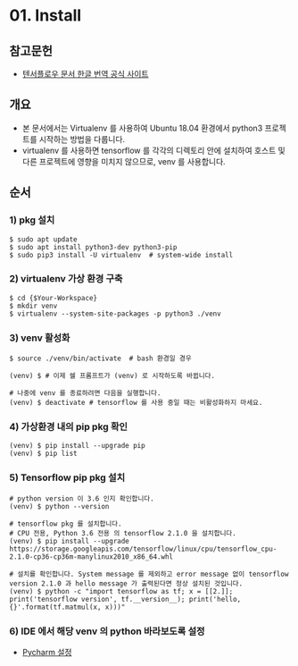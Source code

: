 # 01. Install

## 참고문헌
- [텐서플로우 문서 한글 번역 공식 사이트](https://www.tensorflow.org/install/pip?hl=ko)

## 개요
- 본 문서에서는 Virtualenv 를 사용하여 Ubuntu 18.04 환경에서 python3 프로젝트를 시작하는 방법을 다룹니다.
- virtualenv 를 사용하면 tensorflow 를 각각의 디렉토리 안에 설치하여 호스트 및 다른 프로젝트에 영향을 미치지 않으므로, venv 를 사용합니다. 

## 순서
### 1) pkg 설치
```
$ sudo apt update
$ sudo apt install python3-dev python3-pip
$ sudo pip3 install -U virtualenv  # system-wide install
```

### 2) virtualenv 가상 환경 구축
```
$ cd {$Your-Workspace}
$ mkdir venv
$ virtualenv --system-site-packages -p python3 ./venv
```

### 3) venv 활성화
```
$ source ./venv/bin/activate  # bash 환경일 경우

(venv) $ # 이제 쉘 프롬프트가 (venv) 로 시작하도록 바뀝니다.

# 나중에 venv 를 종료하려면 다음을 실행합니다.
(venv) $ deactivate # tensorflow 를 사용 중일 때는 비활성화하지 마세요.
```

### 4) 가상환경 내의 pip pkg 확인
```
(venv) $ pip install --upgrade pip
(venv) $ pip list
```

### 5) Tensorflow pip pkg 설치
```
# python version 이 3.6 인지 확인합니다.
(venv) $ python --version

# tensorflow pkg 를 설치합니다.
# CPU 전용, Python 3.6 전용 의 tensorflow 2.1.0 을 설치합니다.
(venv) $ pip install --upgrade https://storage.googleapis.com/tensorflow/linux/cpu/tensorflow_cpu-2.1.0-cp36-cp36m-manylinux2010_x86_64.whl

# 설치를 확인합니다. System message 를 제외하고 error message 없이 tensorflow version 2.1.0 과 hello message 가 출력된다면 정상 설치된 것입니다.
(venv) $ python -c "import tensorflow as tf; x = [[2.]]; print('tensorflow version', tf.__version__); print('hello, {}'.format(tf.matmul(x, x)))"
```

### 6) IDE 에서 해당 venv 의 python 바라보도록 설정

- [Pycharm 설정](https://psychoria.tistory.com/447)

